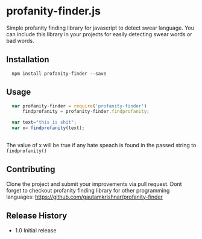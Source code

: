 # profanity-finder.js

Simple profanity finding library for javascript to detect swear language. You can include this library in your projects for easily detecting swear words or bad words.

## Installation
```
  npm install profanity-finder --save
```
## Usage
```js
  var profanity-finder = require('profanity-finder')
      findprofanity = profanity-finder.findprofanity;

  var text="this is shit";
  var x= findprofanity(text);
  
```
The value of x will be true if any hate speach is found in the passed string to `findprofanity()`
## Contributing
Clone the project and submit your improvements via pull request. Dont forget to checkout profanity finding library for other programming languages: 
https://github.com/gautamkrishnar/profanity-finder

## Release History

* 1.0 Initial release